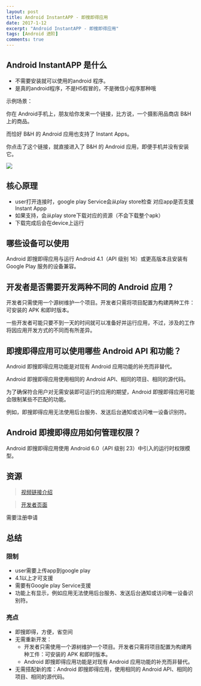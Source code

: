 ```yaml
---
layout: post
title: Android InstantAPP - 即搜即得应用
date: 2017-1-12
excerpt: "Android InstantAPP - 即搜即得应用"
tags: [Android 进阶]
comments: true
---
```


## Android InstantAPP 是什么

- 不需要安装就可以使用的android 程序。
- 是真的android程序，不是H5假冒的，不是微信小程序那种哦

示例场景：

你在 Android手机上，朋友给你发来一个链接，比方说，一个摄影用品商店 B&H 上的商品。

而恰好 B&H 的 Android 应用也支持了 Instant Apps。

你点击了这个链接，就直接进入了 B&H 的 Android 应用，即便手机并没有安装它。

![](http://i.imgur.com/klQzBR0.gif)

## 核心原理

- user打开连接时，google play Service会从play store检查 对应app是否支援Instant Appp
- 如果支持，会从play store下载对应的资源（不会下载整个apk）
- 下载完成后会在device上运行

## 哪些设备可以使用

Android 即搜即得应用与运行 Android 4.1（API 级别 16）或更高版本且安装有 Google Play 服务的设备兼容。

## 开发者是否需要开发两种不同的 Android 应用？

开发者只需使用一个源树维护一个项目。开发者只需将项目配置为构建两种工件：可安装的 APK 和即时版本。

一些开发者可能只要不到一天的时间就可以准备好并运行应用，不过，涉及的工作将因应用开发方式的不同而有所差异。

## 即搜即得应用可以使用哪些 Android API 和功能？ 

Android 即搜即得应用功能是对现有 Android 应用功能的补充而非替代。

Android 即搜即得应用使用相同的 Android API、相同的项目、相同的源代码。

为了确保符合用户对无需安装即可运行的应用的期望，Android 即搜即得应用可能会限制某些不匹配的功能。

例如，即搜即得应用无法使用后台服务、发送后台通知或访问唯一设备识别符。

## Android 即搜即得应用如何管理权限？ 

Android 即搜即得应用使用 Android 6.0（API 级别 23）中引入的运行时权限模型。

## 资源

> [视频链接介绍](https://www.youtube.com/watch?v=cosqlfqrpFA)

> [开发者页面](https://developer.android.com/topic/instant-apps/index.html )

需要注册申请

## 总结

### 限制

- user需要上传app到google play
- 4.1以上才可支援
- 需要有Google play Service支援
- 功能上有显示，例如应用无法使用后台服务、发送后台通知或访问唯一设备识别符。

### 亮点

- 即搜即得，方便，省空间
- 无需重新开发：
    - 开发者只需使用一个源树维护一个项目。开发者只需将项目配置为构建两种工件：可安装的 APK 和即时版本。
    - Android 即搜即得应用功能是对现有 Android 应用功能的补充而非替代。
- 无需搭配新的库：Android 即搜即得应用，使用相同的 Android API、相同的项目、相同的源代码。
